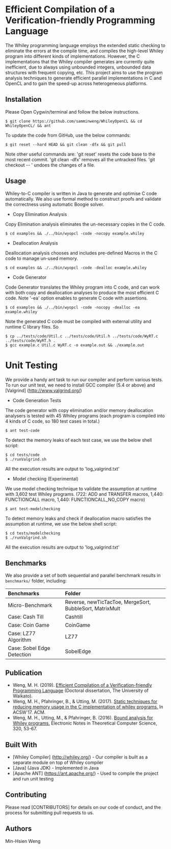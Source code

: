 
# Efficient Compilation of a Verification-friendly Programming Language

The Whiley programming language employs the extended static checking to eliminate the errors at the compile time, and compiles the high-level Whiley program into different kinds of implementations. However, the C implementations that the Whiley compiler generates are currently quite inefficient, due to always using unbounded integers, unbounded data structures with frequent copying, etc. This project aims to use the program analysis techniques to generate efficient parallel implementations in C and OpenCL and to gain the speed-up across heterogeneous platforms.

## Installation

Please Open Cygwin/terminal and follow the below instructions.
```
$ git clone https://github.com/samminweng/WhileyOpenCL && cd WhileyOpenCL/ && ant
```
To update the code from GitHub, use the below commands:
```
$ git reset --hard HEAD && git clean -dfx && git pull
```
Note other useful commands are:
'git reset' resets the code base to the most recent commit.
'git clean -dfx' removes all the untracked files.
'git checkout -- <file>' undoes the changes of a file.

## Usage
Whiley-to-C compiler is written in Java to generate and optimise C code automatically. We also use formal method to construct proofs and validate the correctness using automatic Boogie solver. 
<!--
* Bound Analyzer

Bound analyzer infers the bounds and checks the bounds consistent with all constraints.
```
$ cd examples && ./../bin/wyopcl -bound naive whileloop.whiley
```
Or use the gradual widening strategy to get more precise bounds.
```
$ ./../bin/wyopcl -bound gradual whileloop.whiley
```

* Pattern Matching and Pattern Transformation

Pattern matching matches patterns in a function and transforms 'AppendArray' pattern to 'ResizeArray' pattern.
```
$ cd examples && ./../bin/wyopcl -pattern compress lz77.whiley
```
-->

* Copy Elimination Analysis

Copy Elimination analysis eliminates the un-necessary copies in the C code.
```
$ cd examples && ./../bin/wyopcl -code -nocopy example.whiley
```

* Deallocation Analysis

Deallocation analysis chooses and includes pre-defined Macros in the C code to manage un-used memory.
```
$ cd examples && ./../bin/wyopcl -code -dealloc example.whiley
```

* Code Generator

Code Generator translates the Whiley program into C code, and can work with both copy and deallocation analyses to produce the most efficient C code. Note '-ea' option enables to generate C code with assertions.
```
$ cd examples && ./../bin/wyopcl -code -nocopy -dealloc -ea example.whiley
```
Note the generated C code must be compiled with external utility and runtime C library files. So 
```
$ cp ../tests/code/Util.c ../tests/code/Util.h ../tests/code/WyRT.c ../tests/code/WyRT.h .
$ gcc example.c Util.c WyRT.c -o example.out && ./example.out
```

# Unit Testing

<!-- * Bound Analyzer

The bound analyzer is tested with 5 Whiley programs. Use the below commands:
```
$ ant test-bound
```

* Pattern Matching and Pattern Transformation
The pattern matching is tested with 2 Whiley programs. Use the below commands:
```
$ ant test-pattern
```

* Copy Elimination
The copy elimination is tested with 15 Whiley programs. Use the below commands:
$ ant test-copy
-->

We provide a handy ant task to run our compiler and perform various tests. To run our unit test, we need to install GCC compiler (5.4 or above) and [Valgrind] (http://www.valgrind.org/) 

* Code Generation Tests

The code generator with copy elimination and/or memory deallocation analysers is tested with 45 Whiley programs (each program is compiled into 4 kinds of C code, so 180 test cases in total.)
```
$ ant test-code
```
To detect the memory leaks of each test case, we use the below shell script:
```
$ cd tests/code
$ ./runValgrind.sh
```

All the execution results are output to 'log_valgrind.txt'

* Model checking (Experimental)

We use model checking technique to validate the assumption at runtime with 3,602 test Whiley programs.
(722: ADD and TRANSFER macros, 1,440: FUNCTIONCALL macro, 1,440: FUNCTIONCALL_NO_COPY macro)
```
$ ant test-modelchecking
```
To detect memory leaks and check if deallocation macro satisfies the assumption at runtime,
we use the below shell script:
```
$ cd tests/modelchecking
$ ./runValgrind.sh
```
All the execution results are output to 'log_valgrind.txt'

## Benchmarks

We also provide a set of both sequential and parallel benchmark results in `benchmarks/` folder, including:

| Benchmarks                  | Folder            |
| :-------------              |:------------------|
| Micro-Benchmark             | Reverse, newTicTacToe, MergeSort, BubbleSort, MatrixMult |
| Case: Cash Till             | Cashtill      |
| Case: Coin Game             | CoinGame      |
| Case: LZ77 Algorithm        | LZ77          |
| Case: Sobel Edge Detection  | SobelEdge     |

## Publication

* Weng, M. H. (2019). [Efficient Compilation of a Verification-friendly Programming Language](https://researchcommons.waikato.ac.nz/handle/10289/12432) (Doctoral dissertation, The University of Waikato).
* Weng, M. H., Pfahringer, B., & Utting, M. (2017). [Static techniques for reducing memory usage in the C implementation of whiley programs.](https://dl.acm.org/citation.cfm?doid=3014812.3014827) In ACSW'17. ACM.
* Weng, M. H., Utting, M., & Pfahringer, B. (2016). [Bound analysis for Whiley programs.](https://www.sciencedirect.com/science/article/pii/S1571066116000062) Electronic Notes in Theoretical Computer Science, 320, 53-67.

## Built With

* [Whiley Compiler] (http://whiley.org/) - Our compiler is built as a separate module on top of Whiley compiler
* [Java] (Java JDK) - Implemented in Java
* [Apache ANT] (https://ant.apache.org/) - Used to compile the project and run unit testing

## Contributing

Please read [CONTRIBUTORS] for details on our code of conduct, and the process for submitting pull requests to us.

## Authors 

Min-Hsien Weng
